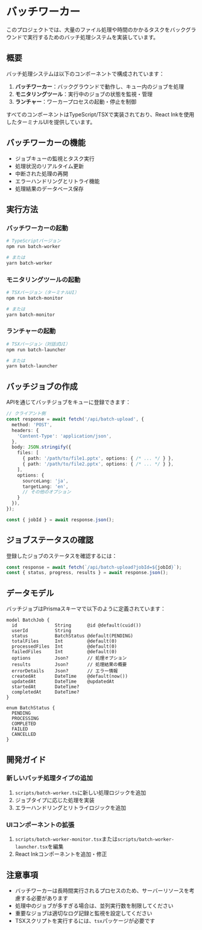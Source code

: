 # バッチワーカー

このプロジェクトでは、大量のファイル処理や時間のかかるタスクをバックグラウンドで実行するためのバッチ処理システムを実装しています。

## 概要

バッチ処理システムは以下のコンポーネントで構成されています：

1. **バッチワーカー**：バックグラウンドで動作し、キュー内のジョブを処理
2. **モニタリングツール**：実行中のジョブの状態を監視・管理
3. **ランチャー**：ワーカープロセスの起動・停止を制御

すべてのコンポーネントはTypeScript/TSXで実装されており、React Inkを使用したターミナルUIを提供しています。

## バッチワーカーの機能

- ジョブキューの監視とタスク実行
- 処理状況のリアルタイム更新
- 中断された処理の再開
- エラーハンドリングとリトライ機能
- 処理結果のデータベース保存

## 実行方法

### バッチワーカーの起動

```bash
# TypeScriptバージョン
npm run batch-worker

# または
yarn batch-worker
```

### モニタリングツールの起動

```bash
# TSXバージョン（ターミナルUI）
npm run batch-monitor

# または
yarn batch-monitor
```

### ランチャーの起動

```bash
# TSXバージョン（対話式UI）
npm run batch-launcher

# または
yarn batch-launcher
```

## バッチジョブの作成

APIを通じてバッチジョブをキューに登録できます：

```typescript
// クライアント側
const response = await fetch('/api/batch-upload', {
  method: 'POST',
  headers: {
    'Content-Type': 'application/json',
  },
  body: JSON.stringify({
    files: [
      { path: '/path/to/file1.pptx', options: { /* ... */ } },
      { path: '/path/to/file2.pptx', options: { /* ... */ } },
    ],
    options: {
      sourceLang: 'ja',
      targetLang: 'en',
      // その他のオプション
    }
  }),
});

const { jobId } = await response.json();
```

## ジョブステータスの確認

登録したジョブのステータスを確認するには：

```typescript
const response = await fetch(`/api/batch-upload?jobId=${jobId}`);
const { status, progress, results } = await response.json();
```

## データモデル

バッチジョブはPrismaスキーマで以下のように定義されています：

```prisma
model BatchJob {
  id              String      @id @default(cuid())
  userId          String
  status          BatchStatus @default(PENDING)
  totalFiles      Int         @default(0)
  processedFiles  Int         @default(0)
  failedFiles     Int         @default(0)
  options         Json?       // 処理オプション
  results         Json?       // 処理結果の概要
  errorDetails    Json?       // エラー情報
  createdAt       DateTime    @default(now())
  updatedAt       DateTime    @updatedAt
  startedAt       DateTime?
  completedAt     DateTime?
}

enum BatchStatus {
  PENDING
  PROCESSING
  COMPLETED
  FAILED
  CANCELLED
}
```

## 開発ガイド

### 新しいバッチ処理タイプの追加

1. `scripts/batch-worker.ts`に新しい処理ロジックを追加
2. ジョブタイプに応じた処理を実装
3. エラーハンドリングとリトライロジックを追加

### UIコンポーネントの拡張

1. `scripts/batch-worker-monitor.tsx`または`scripts/batch-worker-launcher.tsx`を編集
2. React Inkコンポーネントを追加・修正

## 注意事項

- バッチワーカーは長時間実行されるプロセスのため、サーバーリソースを考慮する必要があります
- 処理中のジョブが多すぎる場合は、並列実行数を制限してください
- 重要なジョブは適切なログ記録と監視を設定してください
- TSXスクリプトを実行するには、`tsx`パッケージが必要です 
